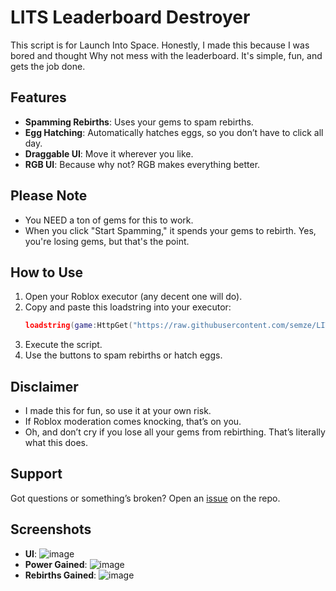 # LITS Leaderboard Destroyer

This script is for Launch Into Space. Honestly, I made this because I was bored and thought Why not mess with the leaderboard. It's simple, fun, and gets the job done.

## Features
- **Spamming Rebirths**: Uses your gems to spam rebirths.
- **Egg Hatching**: Automatically hatches eggs, so you don’t have to click all day.
- **Draggable UI**: Move it wherever you like.
- **RGB UI**: Because why not? RGB makes everything better.

## Please Note
- You NEED a ton of gems for this to work.
- When you click "Start Spamming," it spends your gems to rebirth. Yes, you're losing gems, but that's the point. 

## How to Use
1. Open your Roblox executor (any decent one will do).
2. Copy and paste this loadstring into your executor:
   ```lua
   loadstring(game:HttpGet("https://raw.githubusercontent.com/semze/LITS-leaderboard-destroyer/refs/heads/main/Launch-into-space.lua"))()
   ```
3. Execute the script.
4. Use the buttons to spam rebirths or hatch eggs.

## Disclaimer
- I made this for fun, so use it at your own risk.
- If Roblox moderation comes knocking, that’s on you.
- Oh, and don’t cry if you lose all your gems from rebirthing. That’s literally what this does.

## Support
Got questions or something’s broken? Open an [issue](https://github.com/semze/LITS-leaderboard-destroyer/issues) on the repo.

## Screenshots
- **UI**:
 ![image](https://github.com/user-attachments/assets/879ded72-c168-42f6-9171-db7a92bfdfc7)
- **Power Gained**:
 ![image](https://github.com/user-attachments/assets/6c3bc22d-4ab1-4ea9-9bf0-fba370f0e685)
- **Rebirths Gained**: 
![image](https://github.com/user-attachments/assets/80e2d2de-1807-4e5b-9aa3-4df560c28014)
